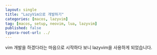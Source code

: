 ```yaml
---
layout: single
title: "LazyVim으로 개발하기"
categories: [macos, lazyvim]
tag: [macos, setup, neovim, lua, lazyvim]
published: false
typora-root-url: ../
---
```


vim 개발을 하겠다라는 마음으로 시작하다 보니 lazyvim을 사용하게 되었습니다.

